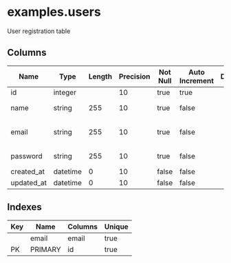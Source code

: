 # examples.users

User registration table

## Columns

| Name | Type | Length | Precision | Not Null | Auto Increment | Default | Comment |
| --- | --- | --- | --- | --- | --- | --- | --- |
| id | integer |  | 10 | true | true |  |  |
| name | string | 255 | 10 | true | false |  | Display name |
| email | string | 255 | 10 | true | false |  | Email and login identity |
| password | string | 255 | 10 | true | false |  | SHA256 digest |
| created_at | datetime | 0 | 10 | false | false |  |  |
| updated_at | datetime | 0 | 10 | false | false |  |  |

## Indexes

| Key | Name | Columns | Unique |
| --- | --- | --- | --- |
|  | email | email | true |  |  |
| PK | PRIMARY | id | true |  |  |
